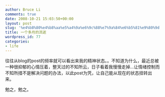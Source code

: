 ```yaml
---
author: Bruce Li
comments: true
date: 2008-10-21 15:03:50+00:00
layout: post
slug: '%e4%b8%80%e4%b8%aa%e5%a4%9a%e6%9c%88%e7%9a%84%e6%b5%81%e9%80%9d'
title: 一个多月的流逝
wordpress_id: 77
categories:
- life
---
```


往往从blog的post的频率就可以看出来我的精神状态。。不知道为什么，最近总被一种很抑郁的心情压着，整天过的不知所云，日子看着我慢慢走掉...让情绪控制而不知所措不是解决问题的办法，以此post为凭，让自己能从现在的状态扭转出来。

勉之，勉之。
